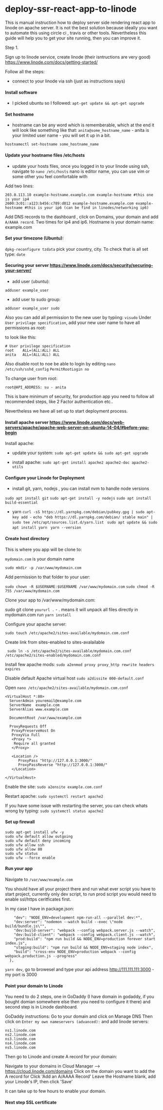 # deploy-ssr-react-app-to-linode

This is manual instruction how to deploy server side rendering react app to linode on apache server. It is not the best solution because ideally you want to automate this using circle ci , travis or other tools. Nevertheless this guide will help you to get your site running, then you can improve it. 

Step 1.

Sign up to linode service, create linode (their isntructions are very good) https://www.linode.com/docs/getting-started/

Follow all the steps: 
- connect to your linode via ssh (just as instructions says)

#### Install software
- I picked ubuntu so I followed: ```apt-get update && apt-get upgrade```

#### Set hostname
- hostname can be any word which is rememberable, which at the end it will look like something like that: ```anita@some_hostname_name``` - anita is your limited user name - you will set it up in a bit.

```hostnamectl set-hostname some_hostname_name```

#### Update your hostname files /etc/hosts
- update your hosts files, once you logged in to your linode using ssh, navigate to ```nano /etc/hosts``` nano is editor name, you can use vim or some other you feel comfortable with

Add two lines:

```
203.0.113.10 example-hostname.example.com example-hostname #this one is your ip4
2600:3c01::a123:b456:c789:d012 example-hostname.example.com example-hostname #this is your ip6 (can be find in linodes/networking ip6)
```

Add DNS records to the dashboard , click on Domains, your domain and add ```A/AAAA record```. Two times for ip4 and ip6. Hostname is your domain name: example.com


#### Set your timezone (Ubuntu):

```dpkg-reconfigure tzdata``` pick your country, city. To check that is all set type: ```date```

#### Securing your server https://www.linode.com/docs/security/securing-your-server/

- add user (ubuntu):

```adduser example_user```

- add user to sudo group:

```adduser example_user sudo```

Also you can add all permission to the new user by typiing: ```visudo```
Under `User privilage specification`, add your new user name to have all permissions as root:

to look like this:

```
# User privilege specification
root    ALL=(ALL:ALL) ALL
anita   ALL=(ALL:ALL) ALL
```

Also disable root to noe be able to login by editing ```nano /etc/ssh/sshd_config```  ```PermitRootLogin no```

To change user from root:

```
root@API_ADDRESS: su - anita
```

This is bare minimum of security, for production app you need to follow all recommended steps, like 2 Factor authentication etc.. 

Nevertheless we have all set up to start deployment process. 


#### Install apache server https://www.linode.com/docs/web-servers/apache/apache-web-server-on-ubuntu-14-04/#before-you-begin

Install apache:

- update your system: ```sudo apt-get update && sudo apt-get upgrade```

- install apache: ```sudo apt-get install apache2 apache2-doc apache2-utils```

#### Configure your Linode for Deployment

- install git, yarn, nodejs , you can install nvm to handle node versions

```sudo apt install git```
```sudo apt-get install -y nodejs```
```sudo apt install build-essential```
- yarn
```curl -sS https://dl.yarnpkg.com/debian/pubkey.gpg | sudo apt-key add -```
```echo "deb https://dl.yarnpkg.com/debian/ stable main" | sudo tee /etc/apt/sources.list.d/yarn.list```
``` sudo apt update && sudo apt install yarn```
``` yarn --version```


#### Create host directory

This is where you app will be clone to:

```mydomain.com``` is your domain name

```sudo mkdir -p /var/www/mydomain.com```

Add permission to that folder to your user: 

```sudo chown -R $USERNAME:$USERNAME /var/www/mydomain.com```
```sudo chmod -R 755 /var/www/mydomain.com```


Clone your app to /var/www/mydomain.com:

sudo git clone `yoururl .` - . means it will unpack all files directly in mydomain.com
run ```yarn install```

Configure your apache server:

```sudo touch /etc/apache2/sites-available/mydomain.com.conf```

Create link from sites-enabled to sites-avalailable

``` sudo ln -s /etc/apache2/sites-available/mydomain.com.conf /etc/apache2/sites-enabled/mydomain.com.conf```

Install few apache mods: ```sudo a2enmod proxy proxy_http rewrite headers expires```

Disable default Apache virtual host ```sudo a2dissite 000-default.conf```

Open ```nano /etc/apache2/sites-available/mydomain.com.conf```

```
<VirtualHost *:80>
  ServerAdmin youremail@example.com
  ServerName  example.com
  ServerAlias www.example.com
 
  DocumentRoot /var/www/example.com
  
  ProxyRequests Off
   ProxyPreserveHost On
   ProxyVia Full
   <Proxy *>
    Require all granted
   </Proxy>

   <Location />
      ProxyPass "http://127.0.0.1:3000/"
      ProxyPassReverse "http://127.0.0.1:3000/"
   </Location>

</VirtualHost>
```

Enable the site: ```sudo a2ensite example.com.conf```

Restart apache: ```sudo systemctl restart apache2```

If you have some issue with restarting the server, you can check whats wrong by typing: ```sudo systemctl status apache2```

#### Set up firewall

```
sudo apt-get install ufw -y
sudo ufw default allow outgoing
sudo ufw default deny incoming
sudo ufw allow ssh
sudo ufw allow 80
sudo ufw status
sudo ufw --force enable
```

#### Run your app

Navigate to ```/var/www/example.com```

You should have all your project there and run what ever script you have to start project, currently only dev script, to run prod script you would need to enable ssl/https ceritficates first.

In my case I have in package.json:

```"scripts": {
    "dev": "NODE_ENV=development npm-run-all --parallel dev:*",
    "dev:server": "nodemon --watch build --exec \"node build/bundle.js\"",
    "dev:build-server": "webpack --config webpack.server.js --watch",
    "dev:build-client": "webpack --config webpack.client.js --watch",
    "prod:build": "npm run build && NODE_ENV=production forever start index.js",
    "staging:build": "npm run build && NODE_ENV=staging node index",
    "build": "cross-env NODE_ENV=production webpack --config webpack.production.js --progress"
  },
  ```
  
  ```yarn dev```, go to browesel and type your api address http://111.111.111:3000 - my port is 3000
  

#### Point your domain to Linode

You need to do 2 steps, one in GoDaddy (I have domain in godaddy, if you bought domian somewhere else then you need to configure it there) and second step is in Linode dashboard.

GoDaddy instructions:
Go to your domain and click on Manage DNS
Then click on ```Enter my own nameservers (advanced):``` and add linode servers:

```
ns1.linode.com
ns2.linode.com
ns3.linode.com
ns4.linode.com
ns5.linode.com
```

Then go to Linode and create A record for your domain:

Navigate to your domains in Cloud Manager --> https://cloud.linode.com/domains
Click on the domain you want to add the A record for
Click 'Add an A/AAAA Record'
Leave the Hostname blank, add your Linode's IP, then click 'Save'

It can take up to few hours to enable your domain.

#### Next step SSL certificate


